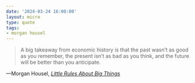 ```yaml
---
date: '2024-03-24 16:00:00'
layout: micro
type: quote
tags:
- morgan housel
---
```


> A big takeaway from economic history is that the past wasn’t as good as you remember, the present isn’t as bad as you think, and the future will be better than you anticipate.

—Morgan Housel, [_Little Rules About Big Things_](https://collabfund.com/blog/little-rules-about-big-things/)
